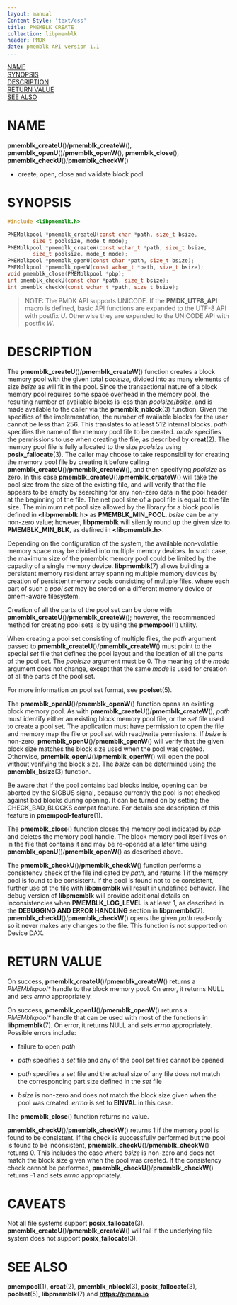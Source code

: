 ```yaml
---
layout: manual
Content-Style: 'text/css'
title: PMEMBLK_CREATE
collection: libpmemblk
header: PMDK
date: pmemblk API version 1.1
...
```


[comment]: <> (SPDX-License-Identifier: BSD-3-Clause)
[comment]: <> (Copyright 2017-2018, Intel Corporation)

[comment]: <> (pmemblk_create.3 -- man page for libpmemblk create, open, close and validate functions)

[NAME](#name)<br />
[SYNOPSIS](#synopsis)<br />
[DESCRIPTION](#description)<br />
[RETURN VALUE](#return-value)<br />
[SEE ALSO](#see-also)<br />

# NAME #

**pmemblk_createU**()/**pmemblk_createW**(), **pmemblk_openU**()/**pmemblk_openW**(),
**pmemblk_close**(), **pmemblk_checkU**()/**pmemblk_checkW**()
- create, open, close and validate block pool

# SYNOPSIS #

```c
#include <libpmemblk.h>

PMEMblkpool *pmemblk_createU(const char *path, size_t bsize,
		size_t poolsize, mode_t mode);
PMEMblkpool *pmemblk_createW(const wchar_t *path, size_t bsize,
		size_t poolsize, mode_t mode);
PMEMblkpool *pmemblk_openU(const char *path, size_t bsize);
PMEMblkpool *pmemblk_openW(const wchar_t *path, size_t bsize);
void pmemblk_close(PMEMblkpool *pbp);
int pmemblk_checkU(const char *path, size_t bsize);
int pmemblk_checkW(const wchar_t *path, size_t bsize);
```


>NOTE: The PMDK API supports UNICODE. If the **PMDK_UTF8_API** macro is
defined, basic API functions are expanded to the UTF-8 API with postfix *U*.
Otherwise they are expanded to the UNICODE API with postfix *W*.

# DESCRIPTION #

The **pmemblk_createU**()/**pmemblk_createW**() function creates a block memory pool with the given
total *poolsize*, divided into as many elements of size *bsize* as will fit in
the pool. Since the transactional nature of a block memory pool requires some
space overhead in the memory pool, the resulting number of available blocks is
less than *poolsize*/*bsize*, and is made available to the caller via the
**pmemblk_nblock**(3) function. Given the specifics of the implementation, the
number of available blocks for the user cannot be less than 256. This
translates to at least 512 internal blocks. *path* specifies the name of the
memory pool file to be created. *mode* specifies the permissions to use when
creating the file, as described by **creat**(2). The memory pool file is fully
allocated to the size *poolsize* using **posix_fallocate**(3). The caller may
choose to take responsibility for creating the memory pool file by creating it
before calling **pmemblk_createU**()/**pmemblk_createW**(), and then specifying *poolsize* as zero. In
this case **pmemblk_createU**()/**pmemblk_createW**() will take the pool size from the size of the
existing file, and will verify that the file appears to be empty by searching
for any non-zero data in the pool header at the beginning of the file. The net
pool size of a pool file is equal to the file size. The minimum net pool size
allowed by the library for a block pool is defined in **\<libpmemblk.h\>** as
**PMEMBLK_MIN_POOL**. *bsize* can be any non-zero value; however,
**libpmemblk** will silently round up
the given size to **PMEMBLK_MIN_BLK**, as defined in **\<libpmemblk.h\>**.

Depending on the configuration of the system, the available non-volatile
memory space may be divided into multiple memory devices. In such case, the
maximum size of the pmemblk memory pool could be limited by the capacity of a
single memory device. **libpmemblk**(7) allows building a persistent memory
resident array spanning multiple memory devices by creation of persistent
memory pools consisting of multiple files, where each part of such a *pool set*
may be stored on a different memory device or pmem-aware filesystem.

Creation of all the parts of the pool set can be done with **pmemblk_createU**()/**pmemblk_createW**();
however, the recommended method for creating pool sets is by using the
**pmempool**(1) utility.

When creating a pool set consisting of multiple files, the *path* argument
passed to **pmemblk_createU**()/**pmemblk_createW**() must point to the special *set* file that defines
the pool layout and the location of all the parts of the pool set. The
*poolsize* argument must be 0. The meaning of the *mode* argument
does not change, except that the same *mode* is used for creation of all the
parts of the pool set.

For more information on pool set format, see **poolset**(5).

The **pmemblk_openU**()/**pmemblk_openW**() function opens an existing block memory pool.
As with **pmemblk_createU**()/**pmemblk_createW**(), *path* must identify either an existing
block memory pool file, or the *set* file used to create a pool set.
The application must have permission to open the file and memory map the
file or pool set with read/write permissions. If *bsize* is non-zero,
**pmemblk_openU**()/**pmemblk_openW**() will verify that the given block size matches the block
size used when the pool was created. Otherwise, **pmemblk_openU**()/**pmemblk_openW**() will open
the pool without verifying the block size. The *bsize* can be determined
using the **pmemblk_bsize**(3) function.

Be aware that if the pool contains bad blocks inside, opening can be aborted
by the SIGBUS signal, because currently the pool is not checked against
bad blocks during opening. It can be turned on by setting the CHECK_BAD_BLOCKS
compat feature. For details see description of this feature
in **pmempool-feature**(1).

The **pmemblk_close**() function closes the memory pool
indicated by *pbp* and deletes the memory pool handle.
The block memory pool itself lives on in the file that contains it and may be
re-opened at a later time using **pmemblk_openU**()/**pmemblk_openW**() as described above.

The **pmemblk_checkU**()/**pmemblk_checkW**() function performs a consistency check of the file
indicated by *path*, and returns 1 if the memory pool is found to be
consistent. If the pool is found not to be consistent, further use of the
file with **libpmemblk** will result in undefined behavior. The debug version
of **libpmemblk** will provide additional details on inconsistencies when
**PMEMBLK_LOG_LEVEL** is at least 1, as described in the **DEBUGGING AND ERROR
HANDLING** section in **libpmemblk**(7). **pmemblk_checkU**()/**pmemblk_checkW**() opens the given
*path* read-only so it never makes any changes to the file. This function is
not supported on Device DAX.

# RETURN VALUE #

On success, **pmemblk_createU**()/**pmemblk_createW**() returns a *PMEMblkpool\** handle to the block
memory pool. On error, it returns NULL and sets *errno* appropriately.

On success, **pmemblk_openU**()/**pmemblk_openW**() returns a *PMEMblkpool\** handle that can be
used with most of the functions in **libpmemblk**(7). On error, it returns
NULL and sets *errno* appropriately. Possible errors include:

+ failure to open *path*

+ *path* specifies a *set* file and any of the pool set files cannot be opened

+ *path* specifies a *set* file and the actual size of any file does not
match the corresponding part size defined in the *set* file

+ *bsize* is non-zero and does not match the block size given when the pool
was created. *errno* is set to **EINVAL** in this case.

The **pmemblk_close**() function returns no value.

**pmemblk_checkU**()/**pmemblk_checkW**() returns 1 if the memory pool is found to be consistent.
If the check is successfully performed but the pool is found to be inconsistent,
**pmemblk_checkU**()/**pmemblk_checkW**() returns 0. This includes the case where *bsize* is non-zero
and does not match the block size given when the pool was created. If the
consistency check cannot be performed, **pmemblk_checkU**()/**pmemblk_checkW**() returns -1 and sets
*errno* appropriately.

# CAVEATS #

Not all file systems support **posix_fallocate**(3). **pmemblk_createU**()/**pmemblk_createW**() will
fail if the underlying file system does not support **posix_fallocate**(3).

# SEE ALSO #
**pmempool**(1), **creat**(2), **pmemblk_nblock**(3),
**posix_fallocate**(3), **poolset**(5),
**libpmemblk**(7) and **<https://pmem.io>**
